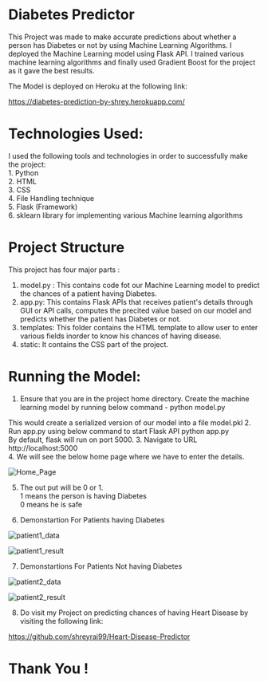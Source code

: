 # Diabetes Predictor

  This Project was made to make accurate predictions about whether a person has Diabetes or not by using Machine Learning Algorithms.
  I deployed the Machine Learning model using Flask API. I trained various machine learning algorithms and finally used Gradient Boost
  for the project as it gave the best results.
  
  
  The Model is deployed on Heroku at the following link:
  
  https://diabetes-prediction-by-shrey.herokuapp.com/
  
 
# Technologies Used: #
  I used the following tools and technologies in order to successfully make the project: <br />
    1. Python <br />
    2. HTML <br />
    3. CSS <br />
    4. File Handling technique <br />
    5. Flask (Framework) <br />
    6. sklearn library for implementing various Machine learning algorithms <br />
    
   
  # Project Structure #
   This project has four major parts :
   1. model.py : This contains code fot our Machine Learning model to predict the chances of a patient having Diabetes. 
   2. app.py: This contains Flask APIs that receives patient's details through GUI or API calls, computes the precited value based on      our model and predicts whether the patient has Diabetes or not.
   3. templates: This folder contains the HTML template to allow user to enter various fields inorder to know his chances of having        disease. 
   4. static: It contains the CSS part of the project. 
   
    
  # Running the Model: #
   1. Ensure that you are in the project home directory. Create the machine learning model by running below command -
   python model.py 
   
   
   This would create a serialized version of our model into a file model.pkl 
   2. Run app.py using below command to start Flask API 
   python app.py <br />
   By default, flask will run on port 5000. 
   3. Navigate to URL http://localhost:5000   
   4. We will see the below home page where we have to enter the details. 
   
   
   ![Home_Page](https://user-images.githubusercontent.com/51885421/89995555-3ed4bd00-dca7-11ea-9e69-142ec9502327.png)
   
   
   5. The out put will be 0 or 1. <br />
      1 means the person is having Diabetes <br />
      0 means he is safe  <br />
   
   
   6. Demonstartion For Patients having Diabetes 
   
   ![patient1_data](https://user-images.githubusercontent.com/51885421/89995572-44ca9e00-dca7-11ea-85c3-34db6481f355.png)
   
   
   ![patient1_result](https://user-images.githubusercontent.com/51885421/89997140-5dd44e80-dca9-11ea-92bd-4f107d6a0d6d.png)
   
   
   
   7. Demonstartions For Patients Not having Diabetes
   
   ![patient2_data](https://user-images.githubusercontent.com/51885421/89995602-4f853300-dca7-11ea-9faa-f22a8483520f.png)
   
   
   ![patient2_result](https://user-images.githubusercontent.com/51885421/89997156-63ca2f80-dca9-11ea-9620-16b91f4fc1d0.png)
   
   
   8. Do visit my Project on predicting chances of having Heart Disease by visiting the following link:
   
   
   https://github.com/shreyrai99/Heart-Disease-Predictor
   
   
   
   # Thank You ! #
 
